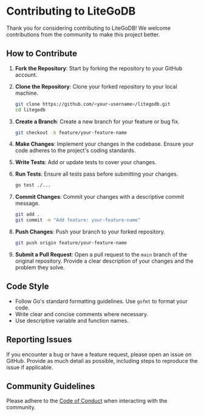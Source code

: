 # Contributing to LiteGoDB

Thank you for considering contributing to LiteGoDB! We welcome contributions from the community to make this project better.

## How to Contribute

1. **Fork the Repository**: Start by forking the repository to your GitHub account.

2. **Clone the Repository**: Clone your forked repository to your local machine.

   ```bash
   git clone https://github.com/<your-username>/litegodb.git
   cd litegodb
   ```

3. **Create a Branch**: Create a new branch for your feature or bug fix.

   ```bash
   git checkout -b feature/your-feature-name
   ```

4. **Make Changes**: Implement your changes in the codebase. Ensure your code adheres to the project's coding standards.

5. **Write Tests**: Add or update tests to cover your changes.

6. **Run Tests**: Ensure all tests pass before submitting your changes.

   ```bash
   go test ./...
   ```

7. **Commit Changes**: Commit your changes with a descriptive commit message.

   ```bash
   git add .
   git commit -m "Add feature: your-feature-name"
   ```

8. **Push Changes**: Push your branch to your forked repository.

   ```bash
   git push origin feature/your-feature-name
   ```

9. **Submit a Pull Request**: Open a pull request to the `main` branch of the original repository. Provide a clear description of your changes and the problem they solve.

## Code Style

- Follow Go's standard formatting guidelines. Use `gofmt` to format your code.
- Write clear and concise comments where necessary.
- Use descriptive variable and function names.

## Reporting Issues

If you encounter a bug or have a feature request, please open an issue on GitHub. Provide as much detail as possible, including steps to reproduce the issue if applicable.

## Community Guidelines

Please adhere to the [Code of Conduct](CODE_OF_CONDUCT.md) when interacting with the community.